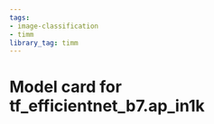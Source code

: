 ```yaml
---
tags:
- image-classification
- timm
library_tag: timm
---
```

# Model card for tf_efficientnet_b7.ap_in1k
